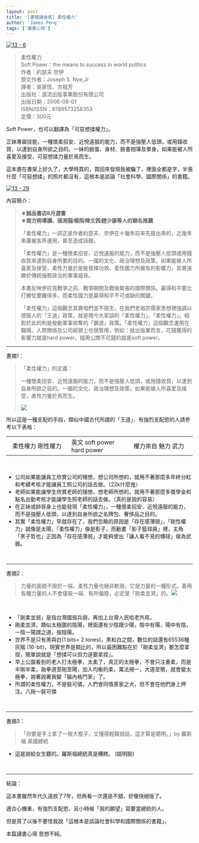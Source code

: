 ```yaml
---
layout: post
title: '[書摘讀後感] 柔性權力'
author: 'James Peng'
tags: ['讀書心得']
---
```


[![13 -
6](http://lh5.ggpht.com/--HHouww4dJQ/URyO97f9emI/AAAAAAAARg4/XdqoOBV9gvE/13%252520-%2525206%25255B5%25255D.jpg?imgmax=800 "13 - 6")](http://www.taaze.tw/apredir.html?ap125329572_a_11300933933)

> 柔性權力  
> Soft Power：the means to success in world politics  
> 作者：約瑟夫‧奈伊  
> 原文作者：Joseph S. Nye,Jr  
> 譯者：吳家恆、方祖芳  
> 出版社：遠流出版事業股份有限公司  
> 出版日期：2006-08-01  
> ISBN/ISSN：9789573258353  
> 定價：300元    

Soft Power，也可以翻譯為「可惡想揉權力」。

正妹專屬技能，一種懷柔招安、近悅遠服的能力，而不是強壓人低頭，或用錢收買，以達到自身所欲之目的。一妹的臉蛋、身材、臉書相簿及單身，如果能被人所喜愛及接受，可惡想揉力量於焉而生。

這本書在書架上好久了，大學時買的，買回來發現我被騙了，裡面全都是字，半張什麼「可惡想揉」的照片都沒有，這根本是談論「社會科學、國際關係」的書籍。

[![13 -
29](http://lh3.ggpht.com/--ZThNdEqD2U/URyO-rJEmAI/AAAAAAAARhA/WmSiFaTR02w/13%252520-%25252029%25255B9%25255D.jpg?imgmax=800 "13 - 29")](http://www.taaze.tw/apredir.html?ap125329572_a_11300933933)

內容簡介：

> **＊誠品書店8月選書  
> ＊南方朔導讀、唐湘龍∕楊照∕陳文茜∕趙少康等人的聯名推薦**
>
> 「柔性權力」一詞正是作者約瑟夫．奈伊在十幾年前率先提出來的，近幾年來廣被各界運用，甚至造成話題。
>
> 「柔性權力」是一種懷柔招安、近悅遠服的能力，而不是強壓人低頭或用錢收買來達到自身所要的目的。一國的文化、政治理想及政策，如果能被人所喜愛及接受，柔性力量於是能發揮功效。柔性國力所擁有的影響力，其實遠勝於傳統強勢政治的軍事威脅。
>
> 本書反映伊拉克戰爭之前、戰爭期間及戰後緊張的國際關係。贏得和平要比打勝仗要難得多，而柔性國力是贏得和平不可或缺的關鍵。
>
> 「柔性權力」這個觀念其實咱們並不陌生，在我們老祖宗儒家思想裡強調以德服人的「王道」政策，就是現今大家談的「柔性權力」、「柔性權力」。相對於此的則是發動軍事掠奪的「霸道」政策。「柔性權力」這個觀念運用在職場、人際關係及公司經營上也很管用，例如：就出版業而言，花錢獲得的影響力就是hard
> power，擅用公關不花錢的就是soft power。

* * * * *

書摘1：

> 「柔性權力」的定義：
>
> 一種懷柔招安、近悅遠服的能力，而不是強壓人低頭，或用錢收買，以達到自身所欲之目的。一國的文化、政治理想及政策，如果能被人所喜愛及接受，柔性力量於焉而生。
>
> ![](https://lh6.googleusercontent.com/-_pgReb51LjQ/UQZnzD1fwZI/AAAAAAAAPGQ/JlqmYZtHBUM/s1089/28+-+1)

所以這是一種支配的手段，類似中國古代所謂的「王道」，有強烈支配慾的人請參考以下表格：

<table>
<colgroup>
<col width="33%" />
<col width="33%" />
<col width="33%" />
</colgroup>
<tbody>
<tr class="odd">
<td align="left"> 
柔性權力
剛性權力</td>
<td align="left">英文
soft power
hard power</td>
<td align="left">權力來自
魅力
武力</td>
</tr>
</tbody>
</table>

 

-   公司如果能讓員工欣賞公司的理想，想公司所想的，就用不著那麼多年終分紅和考績考核才能讓員工照公司的話去做。（22k什麼鬼）
-   老師如果能讓學生欣賞老師的理想，想老師所想的，就用不著那麼多獎學金和點名出勤考核才能讓學生照老師的話去做。（真的是說的容易）
-   在正妹或帥哥身上也能發現「柔性權力」，一種懷柔招安、近悅遠服的能力，而不是強壓人低頭，以達到自身所欲之名牌包、奢侈品之目的。
-   其實「柔性權力」早就存在了，我們忽略的原因是「存在感薄弱」，「剛性權力」就像是太陽，「柔性權力」像是影子，而動畫「影子籃球員」裡，主角「黑子哲也」正因為「存在感薄弱」才能夠使出「讓人看不見的傳球」做為武器。

 

* * * * *

書摘2：

> 力量的面貌不限於一端，柔性力量也絕非軟弱，它是力量的一種形式。善用各種力量的人不會僅取一端、有所偏廢，必定是「剛柔並濟」的。![](https://lh5.googleusercontent.com/-5qA5-9-G_O4/UQZqskaCsNI/AAAAAAAAPHI/fBlwbhEUWxo/s1089/28+-+1)

 

-   「剛柔並弱」是指台灣國弱兵弱，再加上台灣人民哈老外屌。
-   剛柔並濟，類似太極圖的陰陽，裡面還有少陰跟少陽，陰中有陽，陽中有陰，一陰一陽謂之道，按陰陽。
-   世界不是只有黑與白(1 bits= 2
    tones)，黑和白之間，數位的話還有65536種灰階
    (16-bit)，現實世界是類比的，所以最困難點在於「剛柔並濟」要怎麼拿捏，簡單說就是「想揉可以但力道要拿捏」。
-   早上公園看到的老人打太極拳，太柔了，真正的太極拳，不會只注重柔，而是半剛半柔，跆拳道至剛至陽，加入均衡的柔，萬法規一，大道至簡，就會變太極拳，說著說著我變「腦內格鬥家」了。
-   所謂的柔性權力，不是裝可憐，人們會同情喪家之犬，但不會在他們身上押注。八拖～裝可憐

 

* * * * *

書摘3：

> 「你要是手上拿了一根大棍子，又懂得輕聲說話，這才算是聰明。」by 羅斯福
> 美國總統

-   這是說給女生聽的。羅斯福總統真是糟糕。 (姚明臉)

 

* * * * *

結論：

這本書雖然年代久遠放了7年，但再看一次還是不錯，好像快絕版了。

適合心機重，有強烈支配慾、且小時候「我的願望」寫要當總統的人。

但是買了以後不要怪我說「這根本是談論社會科學和國際關係的書籍」。

本篇讀書心得 思想不純。

